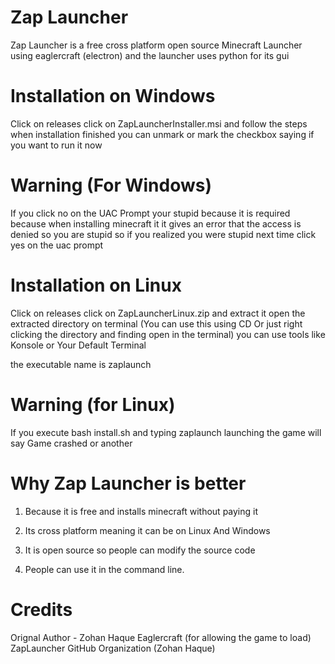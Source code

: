 # Zap Launcher

Zap Launcher is a free cross platform open source Minecraft Launcher using eaglercraft (electron) and the launcher uses python for its gui 

# Installation on Windows

Click on releases click on ZapLauncherInstaller.msi and follow the steps when installation finished you can unmark or mark the checkbox saying if you want to run it now

# Warning (For Windows)

If you click no on the UAC Prompt your stupid because it is required because when installing minecraft it it gives an error that the access is denied so you are stupid so if you realized you were stupid next time click yes on the uac prompt

# Installation on Linux

Click on releases click on ZapLauncherLinux.zip and extract it open the extracted directory on terminal (You can use this using CD Or just right clicking the directory and finding open in the terminal) you can use tools like Konsole or Your Default Terminal

the executable name is zaplaunch

# Warning (for Linux)

If you execute bash install.sh and typing zaplaunch launching the game will say Game crashed or another

# Why Zap Launcher is better

1. Because it is free and installs minecraft without paying it

2. Its cross platform meaning it can be on Linux And Windows

3. It is open source so people can modify the source code

4. People can use it in the command line.

# Credits

Orignal Author - Zohan Haque
Eaglercraft (for allowing the game to load)
ZapLauncher GitHub Organization (Zohan Haque)
